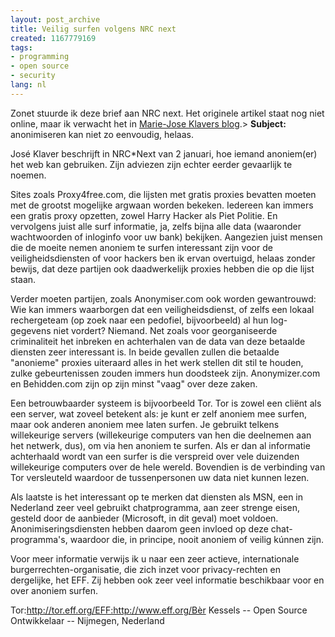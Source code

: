 ```yaml
---
layout: post_archive
title: Veilig surfen volgens NRC next
created: 1167779169
tags:
- programming
- open source
- security
lang: nl
---
```

Zonet stuurde ik deze brief aan NRC next. Het originele artikel staat nog niet online, maar ik verwacht het in [Marie-Jose Klavers blog](http://213.206.88.38/weblog/klaver/).<!--break-->> **Subject:** anonimiseren kan niet zo eenvoudig, helaas.

José Klaver beschrijft in NRC*Next van 2 januari, hoe iemand anoniem(er) het web kan gebruiken. Zijn adviezen zijn echter eerder gevaarlijk te noemen.

Sites zoals Proxy4free.com, die lijsten met gratis proxies bevatten moeten met de grootst mogelijke argwaan worden bekeken. Iedereen kan immers een gratis proxy opzetten, zowel Harry Hacker als Piet Politie. En vervolgens juist alle surf informatie, ja, zelfs bijna alle data (waaronder wachtwoorden of inloginfo voor uw bank) bekijken. Aangezien juist mensen die de moeite nemen anoniem te surfen interessant zijn voor de veiligheidsdiensten of voor hackers ben ik ervan overtuigd, helaas zonder bewijs, dat deze partijen ook daadwerkelijk proxies hebben die op die lijst staan.

Verder moeten partijen, zoals Anonymiser.com ook worden gewantrouwd: Wie kan immers waarborgen dat een veiligheidsdienst, of zelfs een lokaal rechergeteam (op zoek naar een pedofiel, bijvoorbeeld) al hun log-gegevens niet vordert? Niemand. Net zoals voor georganiseerde criminaliteit het inbreken en achterhalen van de data van deze betaalde diensten zeer interessant is. In beide gevallen zullen die betaalde "anonieme" proxies uiteraard alles in het werk stellen dit stil te houden, zulke gebeurtenissen zouden immers hun doodsteek zijn. Anonymizer.com en Behidden.com zijn op zijn minst "vaag" over deze zaken.

Een betrouwbaarder systeem is bijvoorbeeld Tor. Tor is zowel een cliënt als een server, wat zoveel betekent als: je kunt er zelf anoniem mee surfen, maar ook anderen anoniem mee laten surfen. Je gebruikt telkens willekeurige servers (willekeurige computers van hen die deelnemen aan het netwerk, dus), om via hen anoniem te surfen. Als er dan al informatie achterhaald wordt van een surfer is die verspreid over vele duizenden willekeurige computers over de hele wereld. Bovendien is de verbinding van Tor versleuteld waardoor de tussenpersonen uw data niet kunnen lezen.

Als laatste is het interessant op te merken dat diensten als  MSN, een in Nederland zeer veel gebruikt chatprogramma, aan zeer strenge eisen, gesteld door de aanbieder (Microsoft, in dit geval) moet voldoen. Anonimiseringsdiensten hebben daarom geen invloed op deze chat-programma's, waardoor die, in principe, nooit anoniem of veilig kúnnen zijn.

Voor meer informatie verwijs ik u naar een zeer actieve, internationale burgerrechten-organisatie, die zich inzet voor privacy-rechten en dergelijke, het EFF. Zij hebben ook zeer veel informatie beschikbaar voor en over anoniem surfen.

Tor:http://tor.eff.org/EFF:http://www.eff.org/Bèr Kessels -- Open Source Ontwikkelaar -- Nijmegen, Nederland
